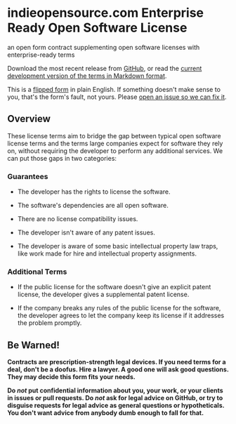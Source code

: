 # indieopensource.com Enterprise Ready Open Software License

an open form contract supplementing open software licenses with enterprise-ready terms

Download the most recent release from [GitHub](https://github.com/indieopensource/enterprise-ready-license/releases), or read the [current development version of the terms in Markdown format](https://github.com/indieopensource/enterprise-ready-license/blob/master/terms.md).

This is a [flipped form](https://flippedform.com) in plain English.  If something doesn't make sense to you, that's the form's fault, not yours.  Please [open an issue so we can fix it](https://github.com/indieopensource/enterprise-ready-license/issues/new).

## Overview

These license terms aim to bridge the gap between typical open software license terms and the terms large companies expect for software they rely on, without requiring the developer to perform any additional services.  We can put those gaps in two categories:

### Guarantees

- The developer has the rights to license the software.

- The software's dependencies are all open software.

- There are no license compatibility issues.

- The developer isn't aware of any patent issues.

- The developer is aware of some basic intellectual property law traps, like work made for hire and intellectual property assignments.

### Additional Terms

- If the public license for the software doesn't give an explicit patent license, the developer gives a supplemental patent license.

- If the company breaks any rules of the public license for the software, the developer agrees to let the company keep its license if it addresses the problem promptly.

## Be Warned!

**Contracts are prescription-strength legal devices.  If you need terms for a deal, don't be a doofus.  Hire a lawyer.  A good one will ask good questions.  They may decide this form fits your needs.**

**Do _not_ put confidential information about you, your work, or your clients in issues or pull requests.  Do _not_ ask for legal advice on GitHub, or try to disguise requests for legal advice as general questions or hypotheticals.  You don't want advice from anybody dumb enough to fall for that.**
